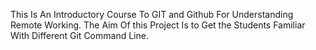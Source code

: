 This Is An Introductory Course To GIT and Github For Understanding Remote Working.
The Aim Of this Project Is to Get the Students Familiar With Different Git Command Line.
